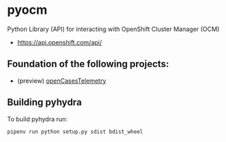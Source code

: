 # pyocm

Python Library (API) for interacting with OpenShift Cluster Manager (OCM)

- https://api.openshift.com/api/

## Foundation of the following projects: 

- (preview) [openCasesTelemetry](https://gitlab.cee.redhat.com/erjones/openCasesTelemetry)


## Building pyhydra

To build pyhydra run: 

```
pipenv run python setup.py sdist bdist_wheel
``` 
